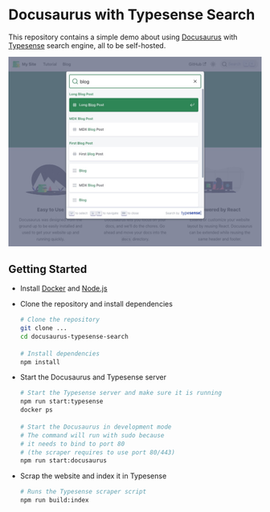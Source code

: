 # Docusaurus with Typesense Search

This repository contains a simple demo about using [Docusaurus](https://docusaurus.io/) with [Typesense](https://typesense.org/) search engine, all to be self-hosted.

![Overview](./static/img/overview.jpg)

## Getting Started

- Install [Docker](https://www.docker.com/) and [Node.js](https://nodejs.org/en)
- Clone the repository and install dependencies

    ```bash
    # Clone the repository
    git clone ...
    cd docusaurus-typesense-search

    # Install dependencies
    npm install
    ```

- Start the Docusaurus and Typesense server

    ```bash
    # Start the Typesense server and make sure it is running
    npm run start:typesense
    docker ps

    # Start the Docusaurus in development mode
    # The command will run with sudo because 
    # it needs to bind to port 80
    # (the scraper requires to use port 80/443)
    npm run start:docusaurus
    ```

- Scrap the website and index it in Typesense

    ```bash
    # Runs the Typesense scraper script
    npm run build:index
    ```